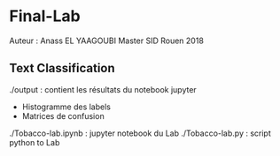 # Final-Lab

Auteur : Anass EL YAAGOUBI
Master SID Rouen 2018

## Text Classification

./output             : contient les résultats du notebook jupyter
- Histogramme des labels
- Matrices de confusion

./Tobacco-lab.ipynb  : jupyter notebook du Lab
./Tobacco-lab.py     : script python to Lab
